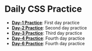 # Daily CSS Practice 

- **[Day-1 Practice](../../tree/Day-1)**: First day practice
- **[Day-2 Practice](../../tree/Day-2)**: Second day practice
- **[Day-3 Practice](../../tree/Day-3)**: Third day practice
- **[Day-4 Practice](../../tree/Day-4)**: Fourth day practice
- **[Day-6 Practice](../../tree/Day-6)**: Fourth day practice
